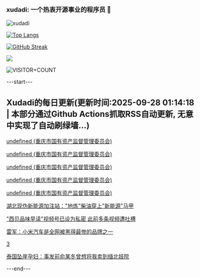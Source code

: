 ### xudadi: 一个热衷开源事业的程序员 👋

![xudadi](https://github-readme-stats-git-masterorgs-github-readme-stats-team.vercel.app/api?username=xudadi)

[![Top Langs](https://github-readme-stats.vercel.app/api/top-langs/?username=xudadi)](https://github.com/anuraghazra/github-readme-stats)

[![GitHub Streak](https://streak-stats.demolab.com?user=xudadi&locale=zh_Hans)](https://git.io/streak-stats)

![](https://raw.githubusercontent.com/xudadi/xudadi/main/assets/github-contribution-grid-snake.svg)

![VISITOR+COUNT](https://komarev.com/ghpvc/?username=xudadi&label=VISITOR+COUNT)


---start---

## Xudadi的每日更新(更新时间:2025-09-28 01:14:18 | 本部分通过Github Actions抓取RSS自动更新, 无意中实现了自动刷绿墙...)

[undefined (重庆市国有资产监督管理委员会)](https://dadilab.github.io/feeds/all.xml)

[undefined (重庆市国有资产监督管理委员会)](https://dadilab.github.io/feeds/all.xml)

[undefined (重庆市国有资产监督管理委员会)](https://dadilab.github.io/feeds/all.xml)

[undefined (重庆市国有资产监督管理委员会)](https://dadilab.github.io/feeds/all.xml)

[undefined (重庆市国有资产监督管理委员会)](https://dadilab.github.io/feeds/all.xml)

[湖北现伪新能源加注站："地炼"柴油穿上"新能源"马甲](https://m.163.com/news/article/KAD5IDBG0514R9P4.html)

["西贝品味早读"视频号已设为私密 此前多条视频遭吐槽](https://m.163.com/news/article/KAFDEATB053469LG.html)

[雷军：小米汽车是全网被黑得最惨的品牌之一](https://m.163.com/news/article/KAFDEB4P053469LG.html)

[3](https://m.163.com/touch/news/sub/domestic)

[泰国坠崖孕妇：事发前俞某冬曾想将我卖到缅北妓院](https://m.163.com/news/article/KAFA93GU053469LG.html)

---end---
